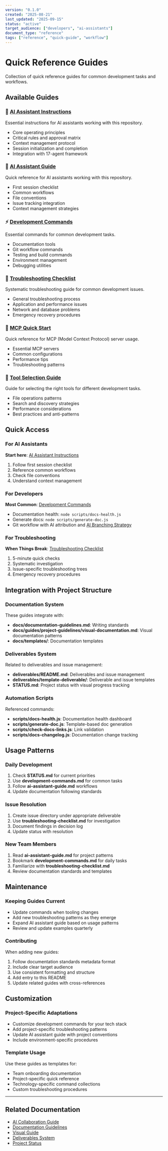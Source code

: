 ```yaml
---
version: "0.1.0"
created: "2025-08-21"
last_updated: "2025-09-15"
status: "active"
target_audience: ["developers", "ai-assistants"]
document_type: "reference"
tags: ["reference", "quick-guide", "workflow"]
---
```


# Quick Reference Guides

Collection of quick reference guides for common development tasks and workflows.

## Available Guides

### 📖 [AI Assistant Instructions](../../CLAUDE.md)
Essential instructions for AI assistants working with this repository.
- Core operating principles
- Critical rules and approval matrix
- Context management protocol
- Session initialization and completion
- Integration with 17-agent framework

### 📖 [AI Assistant Guide](./ai-assistant-guide.md)
Quick reference for AI assistants working with this repository.
- First session checklist
- Common workflows
- File conventions
- Issue tracking integration
- Context management strategies

### ⚡ [Development Commands](./development-commands.md)
Essential commands for common development tasks.
- Documentation tools
- Git workflow commands
- Testing and build commands
- Environment management
- Debugging utilities

### 🔧 [Troubleshooting Checklist](./troubleshooting-checklist.md)
Systematic troubleshooting guide for common development issues.
- General troubleshooting process
- Application and performance issues
- Network and database problems
- Emergency recovery procedures

### 🚀 [MCP Quick Start](./mcp-quick-start.md)
Quick reference for MCP (Model Context Protocol) server usage.
- Essential MCP servers
- Common configurations
- Performance tips
- Troubleshooting patterns

### 🔧 [Tool Selection Guide](./tool-selection.md)
Guide for selecting the right tools for different development tasks.
- File operations patterns
- Search and discovery strategies
- Performance considerations
- Best practices and anti-patterns

## Quick Access

### For AI Assistants
**Start here**: [AI Assistant Instructions](../../CLAUDE.md)
1. Follow first session checklist
2. Reference common workflows
3. Check file conventions
4. Understand context management

### For Developers
**Most Common**: [Development Commands](./development-commands.md)
- Documentation health: `node scripts/docs-health.js`
- Generate docs: `node scripts/generate-doc.js`
- Git workflow with AI attribution and [AI Branching Strategy](../ai-collaboration-guide.md#ai-branching-strategy)

### For Troubleshooting
**When Things Break**: [Troubleshooting Checklist](./troubleshooting-checklist.md)
1. 5-minute quick checks
2. Systematic investigation
3. Issue-specific troubleshooting trees
4. Emergency recovery procedures

## Integration with Project Structure

### Documentation System
These guides integrate with:
- **docs/documentation-guidelines.md**: Writing standards
- **docs/guides/project-guidelines/visual-documentation.md**: Visual documentation patterns
- **docs/templates/**: Documentation templates

### Deliverables System
Related to deliverables and issue management:
- **deliverables/README.md**: Deliverables and issue management
- **deliverables/template-deliverable/**: Deliverable and issue templates
- **STATUS.md**: Project status with visual progress tracking

### Automation Scripts
Referenced commands:
- **scripts/docs-health.js**: Documentation health dashboard
- **scripts/generate-doc.js**: Template-based doc generation
- **scripts/check-docs-links.js**: Link validation
- **scripts/docs-changelog.js**: Documentation change tracking

## Usage Patterns

### Daily Development
1. Check **STATUS.md** for current priorities
2. Use **development-commands.md** for common tasks
3. Follow **ai-assistant-guide.md** workflows
4. Update documentation following standards

### Issue Resolution
1. Create issue directory under appropriate deliverable
2. Use **troubleshooting-checklist.md** for investigation
3. Document findings in decision log
4. Update status with resolution

### New Team Members
1. Read **ai-assistant-guide.md** for project patterns
2. Bookmark **development-commands.md** for daily tasks
3. Familiarize with **troubleshooting-checklist.md**
4. Review documentation standards and templates

## Maintenance

### Keeping Guides Current
- Update commands when tooling changes
- Add new troubleshooting patterns as they emerge
- Expand AI assistant guide based on usage patterns
- Review and update examples quarterly

### Contributing
When adding new guides:
1. Follow documentation standards metadata format
2. Include clear target audience
3. Use consistent formatting and structure
4. Add entry to this README
5. Update related guides with cross-references

## Customization

### Project-Specific Adaptations
- Customize development commands for your tech stack
- Add project-specific troubleshooting patterns
- Update AI assistant guide with project conventions
- Include environment-specific procedures

### Template Usage
Use these guides as templates for:
- Team onboarding documentation
- Project-specific quick reference
- Technology-specific command collections
- Custom troubleshooting procedures

---

## Related Documentation

- [AI Collaboration Guide](../ai-collaboration-guide.md)
- [Documentation Guidelines](../documentation-guidelines.md)
- [Visual Guide](../guides/project-guidelines/visual-documentation.md) 
- [Deliverables System](../../deliverables/README.md)
- [Project Status](../../STATUS.md)